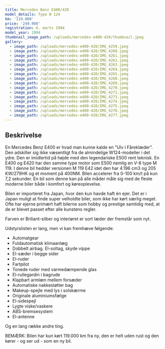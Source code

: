 ```yaml
---
title: Mercedes Benz E400/420
model_details: Type W 124
km: '119.000'
price: '249.900'
registration: 6. marts 1994
model_year: 1994
thumbnail_image_path: /uploads/mercedes-e400-420/thumbnail.jpeg
gallery:
  - image_path: /uploads/mercedes-e400-420/IMG_4259.jpeg
  - image_path: /uploads/mercedes-e400-420/IMG_4260.jpeg
  - image_path: /uploads/mercedes-e400-420/IMG_4261.jpeg
  - image_path: /uploads/mercedes-e400-420/IMG_4262.jpeg
  - image_path: /uploads/mercedes-e400-420/IMG_4263.jpeg
  - image_path: /uploads/mercedes-e400-420/IMG_4264.jpeg
  - image_path: /uploads/mercedes-e400-420/IMG_4265.jpeg
  - image_path: /uploads/mercedes-e400-420/IMG_4268.jpeg
  - image_path: /uploads/mercedes-e400-420/IMG_4269.jpeg
  - image_path: /uploads/mercedes-e400-420/IMG_4270.jpeg
  - image_path: /uploads/mercedes-e400-420/IMG_4271.jpeg
  - image_path: /uploads/mercedes-e400-420/IMG_4273.jpeg
  - image_path: /uploads/mercedes-e400-420/IMG_4274.jpeg
  - image_path: /uploads/mercedes-e400-420/IMG_4275.jpeg
  - image_path: /uploads/mercedes-e400-420/IMG_4276.jpeg
  - image_path: /uploads/mercedes-e400-420/IMG_4277.jpeg
---
```


## Beskrivelse

En Mercedes Benz E400 er hvad man kunne kalde en ”Ulv i F&aring;rekl&aelig;der”. Den adskiller sig ikke v&aelig;sentligt fra de almindelige W124-modeller i det ydre. Den er imidlertid p&aring; h&oslash;jde med den legendariske E500 rent teknisk. En E400 og E420 har den samme type motor som E500 nemlig en V-8 type M 119. I denne bil hedder versionen M 119 E42 idet den har 4.196 cm3 og 205 KW/279HK og et moment p&aring; 400NM. Bilen accelerer fra 0-100 km/t p&aring; kun 7,2 sekunder. En bil som denne kan p&aring; alle m&aring;der m&aring;le sig med de fleste moderne biler b&aring;de i komfort og k&oslash;reoplevelse.

Bilen er importeret fra Japan, hvor den kun havde haft &eacute;n ejer. Det er i Japan muligt at finde super velholdte biler, som ikke har k&oslash;rt s&aelig;rlig meget. Ofte har ejerne prim&aelig;rt haft bilerne som hobby og prestige samtidig med, at de er blevet passet efter alle kunstens regler.

Farven er Briliant-silber og interi&oslash;ret er sort l&aelig;der der fremst&aring;r som nyt.

Udstyrslisten er lang, men vi kan fremh&aelig;ve f&oslash;lgende:

* Automatgear
* Fuldautomatisk klimaanl&aelig;g
* Dobbelt airbag. El-soltag, skyde vippe
* El-s&aelig;der i begge sider
* El-ruder
* Fartpilot
* Tonede ruder med varmed&aelig;mpende glas
* El-rullegardin i bagrude
* Klapbart arml&aelig;n mellem fors&aelig;der
* Automatiske nakkest&oslash;tter bag
* Makeup-spejle med lys i solsk&aelig;rme
* Originale aluminiumsf&aelig;lge
* El-sidespejl
* Lygte viske/vaskere
* ABS-bremsesystem
* El-antenne

Og en lang r&aelig;kke andre ting.

BEM&AElig;RK: Bilen har kun k&oslash;rt 119.000 km fra ny, den er helt uden rust og den k&oslash;rer - og ser ud - som en ny bil.

&nbsp;